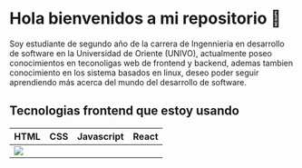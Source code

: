 # Hola bienvenidos a mi repositorio 👋

Soy estudiante de segundo año de la carrera de Ingennieria en desarrollo de software en la Universidad de Oriente (UNIVO), actualmente poseo conocimientos en teconoligas web de frontend y backend, ademas tambien conocimiento en los sistema basados en linux, deseo poder seguir aprendiendo más acerca del mundo del desarrollo de software.

## Tecnologias frontend que estoy usando

|HTML  | CSS  | Javascript  | React  |
|------|------|-------------|--------|
|<picture><img src="https://img.icons8.com/?size=100&id=20909&format=png&color=000000"></picture>|

<!--
**Th3rick2002/Th3rick2002** is a ✨ _special_ ✨ repository because its `README.md` (this file) appears on your GitHub profile.

Here are some ideas to get you started:

- 🔭 I’m currently working on ...
- 🌱 I’m currently learning ...
- 👯 I’m looking to collaborate on ...
- 🤔 I’m looking for help with ...
- 💬 Ask me about ...
- 📫 How to reach me: ...
- 😄 Pronouns: ...
- ⚡ Fun fact: ...
-->

